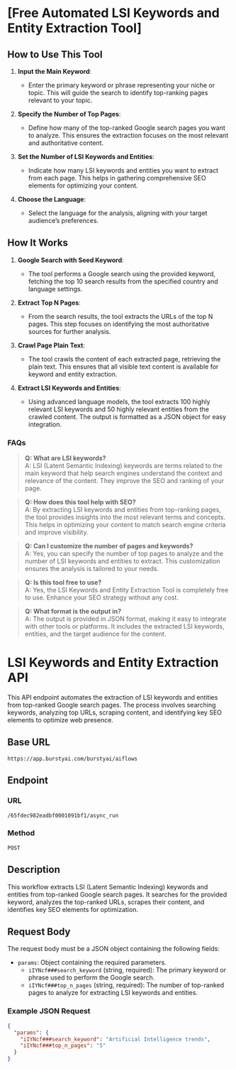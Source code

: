 # [Free Automated LSI Keywords and Entity Extraction Tool]

## How to Use This Tool

1. **Input the Main Keyword**:
   - Enter the primary keyword or phrase representing your niche or topic. This will guide the search to identify top-ranking pages relevant to your topic.
   
2. **Specify the Number of Top Pages**:
   - Define how many of the top-ranked Google search pages you want to analyze. This ensures the extraction focuses on the most relevant and authoritative content.
   
3. **Set the Number of LSI Keywords and Entities**:
   - Indicate how many LSI keywords and entities you want to extract from each page. This helps in gathering comprehensive SEO elements for optimizing your content.
   
4. **Choose the Language**:
   - Select the language for the analysis, aligning with your target audience’s preferences.

## How It Works

1. **Google Search with Seed Keyword**:
   - The tool performs a Google search using the provided keyword, fetching the top 10 search results from the specified country and language settings.

2. **Extract Top N Pages**:
   - From the search results, the tool extracts the URLs of the top N pages. This step focuses on identifying the most authoritative sources for further analysis.

3. **Crawl Page Plain Text**:
   - The tool crawls the content of each extracted page, retrieving the plain text. This ensures that all visible text content is available for keyword and entity extraction.

4. **Extract LSI Keywords and Entities**:
   - Using advanced language models, the tool extracts 100 highly relevant LSI keywords and 50 highly relevant entities from the crawled content. The output is formatted as a JSON object for easy integration.

### FAQs

> **Q: What are LSI keywords?**  
> A: LSI (Latent Semantic Indexing) keywords are terms related to the main keyword that help search engines understand the context and relevance of the content. They improve the SEO and ranking of your page.

> **Q: How does this tool help with SEO?**  
> A: By extracting LSI keywords and entities from top-ranking pages, the tool provides insights into the most relevant terms and concepts. This helps in optimizing your content to match search engine criteria and improve visibility.

> **Q: Can I customize the number of pages and keywords?**  
> A: Yes, you can specify the number of top pages to analyze and the number of LSI keywords and entities to extract. This customization ensures the analysis is tailored to your needs.

> **Q: Is this tool free to use?**  
> A: Yes, the LSI Keywords and Entity Extraction Tool is completely free to use. Enhance your SEO strategy without any cost.

> **Q: What format is the output in?**  
> A: The output is provided in JSON format, making it easy to integrate with other tools or platforms. It includes the extracted LSI keywords, entities, and the target audience for the content.


# LSI Keywords and Entity Extraction API

This API endpoint automates the extraction of LSI keywords and entities from top-ranked Google search pages. The process involves searching keywords, analyzing top URLs, scraping content, and identifying key SEO elements to optimize web presence.

## Base URL

`https://app.burstyai.com/burstyai/aiflows`

## Endpoint

### URL
`/65fdec982eadbf0001091bf1/async_run`

### Method
`POST`

## Description

This workflow extracts LSI (Latent Semantic Indexing) keywords and entities from top-ranked Google search pages. It searches for the provided keyword, analyzes the top-ranked URLs, scrapes their content, and identifies key SEO elements for optimization.

## Request Body

The request body must be a JSON object containing the following fields:

- `params`: Object containing the required parameters.
  - `iIYNcf###search_keyword` (string, required): The primary keyword or phrase used to perform the Google search.
  - `iIYNcf###top_n_pages` (string, required): The number of top-ranked pages to analyze for extracting LSI keywords and entities.

### Example JSON Request

```json
{
  "params": {
    "iIYNcf###search_keyword": "Artificial Intelligence trends",
    "iIYNcf###top_n_pages": "5"
  }
}
